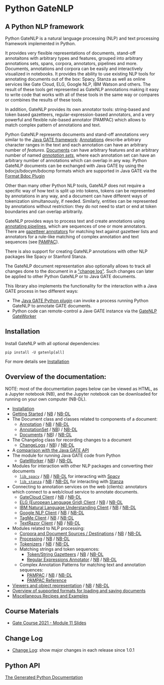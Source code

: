# Python GateNLP 

## A Python NLP framework

Python GateNLP is a natural language processing (NLP) and text processing framework implemented in Python. 

It provides very flexible representations of documents, stand-off annotaitons with arbitrary types and features, grouped into arbitrary annotations sets,
spans, corpora, annotators, pipelines and more. Documents, annotations and corpora can be easily and interactively visualized in notebooks. 
It provides the ability to use existing NLP tools for annotating documents out of the box: Spacy, Stanza as well as online services like 
Gate Cloud, ELG, Google NLP, IBM Watson and others. The result of these tools get represented as GateNLP annotations making it easy to 
write code that works with all of these tools in the same way or compares or combines the results of these tools. 

In addition, GateNLP provides its own annotator tools: string-based and token based gazetteers, regular-expression-based annotators, and a very powerful
and flexible rule-based annotator (PAMPAC) which allows to match complex pattern of annotations and text. 

Python GateNLP represents documents and stand-off annotations very similar to 
the [Java GATE framework](https://gate.ac.uk/): [Annotations](annotations) describe arbitrary character ranges in the text and each annotation can have an arbitrary number of _features_.  [Documents](documents) can have arbitrary features and an arbitrary number of named [_annotation sets_](annotationsets), where each annotation set can have an arbitrary number of annotations which can overlap in any way. Python GateNLP documents can be exchanged with Java GATE by using the bdocjs/bdocym/bdocmp formats which are supported in Java GATE via the [Format Bdoc Plugin](https://gatenlp.github.io/gateplugin-Format_Bdoc/)

Other than many other Python NLP tools, GateNLP does not require a specific way of how text is split up into tokens, tokens can be represented by annotations in any way, and a document can have different ways of tokenization simultanously, if needed. Similarly, entities can be represented by annotations without restriction: they do not need to start or end at token boundaries and can overlap arbitrarily. 

GateNLP provides ways to process text and create annotations using [annotating pipelines](processing), which are sequences of one or more annotators. 
There are [gazetteer annotators](gazetteers) for matching text against gazetteer lists and annotators for a rule-like matching of complex annotation and text sequences (see [PAMPAC](pampac)).

There is also support for creating GateNLP annotations with other NLP packages like Spacy or Stanford Stanza.

The GateNLP document representation also optionally allows to track all changes
done to the document in a ["change log"](changelogs). 
Such changes can later be applied to other Python GateNLP or to  Java GATE documents.

This library also implements the functionality for the interaction with
a Java GATE process in two different ways:
* The [Java GATE Python plugin](http://gatenlp.github.io/gateplugin-Python/) can invoke a process running Python GateNLP to annotate GATE documents.
* Python code can remote-control a Jave GATE instance via the [GateNLP GateWorker](gateworker)

## Installation

Install GateNLP with all optional dependencies: 

`pip install -U gatenlp[all]`

For more details see [Installation](installation.md)

## Overview of the documentation:

NOTE: most of the documentation pages below can be viewed as HTML, as a Jupyter notebook (NB), and the Jupyter notebook can be downloaded 
for running on your own computer (NB-DL).

* [Installation](installation.md)
* [Getting Started](getting-started) / [NB](https://nbviewer.jupyter.org/urls/gatenlp.github.io/python-gatenlp/getting-started.ipynb) / [NB-DL](getting-started.ipynb)
* The Document class and classes related to components of a document:
    * [Annotation](annotations) / [NB](https://nbviewer.jupyter.org/urls/gatenlp.github.io/python-gatenlp/annotations.ipynb) / [NB-DL](annotations.ipynb)
    * [AnnotationSet](annotationsets) / [NB](https://nbviewer.jupyter.org/urls/gatenlp.github.io/python-gatenlp/annotationsets.ipynb)) / [NB-DL](annotationsets.ipynb)
    * [Documents](documents) / [NB](https://nbviewer.jupyter.org/urls/gatenlp.github.io/python-gatenlp/documents.ipynb)) / [NB-DL](documents.ipynb)
* The Changelog class for recording changes to a document
    * [ChangeLogs](changelogs) / [NB](https://nbviewer.jupyter.org/urls/gatenlp.github.io/python-gatenlp/changelogs.ipynb)) / [NB-DL](changelogs.ipynb)
* A [comparison with the Java GATE API](diffs2gate)
* The module for running Java GATE code from Python
    * [GateWorker](gateworker) / [NB](https://nbviewer.jupyter.org/urls/gatenlp.github.io/python-gatenlp/gateworker.ipynb)) / [NB-DL](gateworker.ipynb)
* Modules for interaction with other NLP packages and converting their documents
    * [`lib_spacy`](lib_spacy) / [NB](https://nbviewer.jupyter.org/urls/gatenlp.github.io/python-gatenlp/lib_spacy.ipynb) / [NB-DL](lib_spacy.ipynb) for interacting with [Spacy](spacy.io/)
    * [`lib_stanza`](lib_stanza) / [NB](https://nbviewer.jupyter.org/urls/gatenlp.github.io/python-gatenlp/lib_stanza.ipynb) / [NB-DL](lib_stanza.ipynb) for interacting with [Stanza](https://stanfordnlp.github.io/stanza/)
* Connecting to annotation services on the web (clients): annotators which connect to a web/cloud service to annotate documents.
    * [GateCloud Client](client_gatecloud) / [NB](https://nbviewer.jupyter.org/urls/gatenlp.github.io/python-gatenlp/client_gatecloud.ipynb) / [NB-DL](client_gatecloud.ipynb)
    * [ELG (European Language Grid) Client](client_elg) / [NB](https://nbviewer.jupyter.org/urls/gatenlp.github.io/python-gatenlp/client_elg.ipynb) / [NB-DL](client_elg.ipynb)
    * [IBM Natural Language Understanding Client](client_ibmnlu) / [NB](https://nbviewer.jupyter.org/urls/gatenlp.github.io/python-gatenlp/client_ibmnlu.ipynb) / [NB-DL](client_ibmnlu.ipynb)
    * [Google NLP Client](client_googlenlp) / [NB](https://nbviewer.jupyter.org/urls/gatenlp.github.io/python-gatenlp/client_googlenlp.ipynb) / [NB-DL](client_googlenlp.ipynb)
    * [TagMe Client](client_tagme) / [NB](https://nbviewer.jupyter.org/urls/gatenlp.github.io/python-gatenlp/client_tagme.ipynb) / [NB-DL](client_tagme.ipynb)
    * [TextRazor Client](client_textrazor) / [NB](https://nbviewer.jupyter.org/urls/gatenlp.github.io/python-gatenlp/client_textrazor.ipynb) / [NB-DL](client_textrazor.ipynb)
* Modules related to NLP processing:
    * [Corpora and Document Sources / Destinations](corpora) / [NB](https://nbviewer.jupyter.org/urls/gatenlp.github.io/python-gatenlp/corpora.ipynb) / [NB-DL](corpora.ipynb)
    * [Processing](processing) / [NB](https://nbviewer.jupyter.org/urls/gatenlp.github.io/python-gatenlp/processing.ipynb) / [NB-DL](processing.ipynb)
    * [Tokenizers](tokenizers) / [NB](https://nbviewer.jupyter.org/urls/gatenlp.github.io/python-gatenlp/tokenizers.ipynb) / [NB-DL](tokenizers.ipynb)
    * Matching strings and token sequences:
      * [Token/String Gazetteers](gazetteers) / [NB](https://nbviewer.jupyter.org/urls/gatenlp.github.io/python-gatenlp/gazetteers.ipynb) / [NB-DL](gazetteers.ipynb)
      * [Regular Expressions Annotator](stringregex) / [NB](https://nbviewer.jupyter.org/urls/gatenlp.github.io/python-gatenlp/stringregex.ipynb) / [NB-DL](stringregex.ipynb)
    * Complex Annotation Patterns for matching text and annotation sequences: 
      * [PAMPAC](pampac) / [NB](https://nbviewer.jupyter.org/urls/gatenlp.github.io/python-gatenlp/pampac.ipynb) / [NB-DL](pampac.ipynb)
      * [PAMPAC Reference](pampac-reference)
* [Viewers and object representation](visualization) / [NB](https://nbviewer.jupyter.org/urls/gatenlp.github.io/python-gatenlp/visualization.ipynb) / [NB-DL](visualization.ipynb)
* [Overview of supported formats for loading and saving documents](formats)
* [Miscellaneous Recipes and Examples](recipes)

## Course Materials

* [Gate Course 2021 - Module 11 Slides](training/module11-python.slides.html)

## Change Log

* [Change Log](changes): show major changes in each release since 1.0.1

## Python API

[The Generated Python Documentation](pythondoc/gatenlp)
